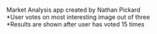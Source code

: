 Market Analysis app created by Nathan Pickard <br>
*User votes on most interesting image out of three <br>
*Results are shown after user has voted 15 times
